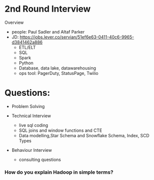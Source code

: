 # 2nd Round Interview 
Overview
- people: Paul Sadler and Altaf Parker
- JD: https://jobs.lever.co/servian/51ef6e63-0411-40c6-9965-d3841462a886
    - ETL/ELT 
    - SQL 
    - Spark 
    - Python 
    - Database, data lake, datawarehousing 
    - ops tool: PagerDuty, StatusPage, Twilio

# Questions: 
- Problem Solving 
- Technical Interview 
    - live sql coding 
    - SQL joins and window functions and CTE
    - Data modelling,Star Schema and Snowflake Schema, Index, SCD Types

- Behaviour Interview 
    - consulting questions 

### How do you explain Hadoop in simple terms?

